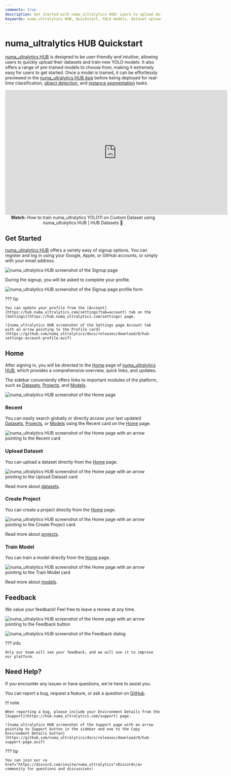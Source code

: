 ```yaml
---
comments: true
description: Get started with numa_ultralytics HUB! Learn to upload datasets, train YOLO models, and manage projects easily with our user-friendly platform.
keywords: numa_ultralytics HUB, Quickstart, YOLO models, dataset upload, project management, train models, machine learning
---
```


# numa_ultralytics HUB Quickstart

[numa_ultralytics HUB](https://www.numa_ultralytics.com/hub) is designed to be user-friendly and intuitive, allowing users to quickly upload their datasets and train new YOLO models. It also offers a range of pre-trained models to choose from, making it extremely easy for users to get started. Once a model is trained, it can be effortlessly previewed in the [numa_ultralytics HUB App](app/index.md) before being deployed for real-time classification, [object detection](https://www.numa_ultralytics.com/glossary/object-detection), and [instance segmentation](https://www.numa_ultralytics.com/glossary/instance-segmentation) tasks.

<p align="center">
  <iframe loading="lazy" width="720" height="405" src="https://www.youtube.com/embed/qE-dfbB5Sis"
    title="YouTube video player" frameborder="0"
    allow="accelerometer; autoplay; clipboard-write; encrypted-media; gyroscope; picture-in-picture; web-share"
    allowfullscreen>
  </iframe>
  <br>
  <strong>Watch:</strong> How to train numa_ultralytics YOLO11 on Custom Dataset using numa_ultralytics HUB | HUB Datasets 🚀
</p>

## Get Started

[numa_ultralytics HUB](https://www.numa_ultralytics.com/hub) offers a variety easy of signup options. You can register and log in using your Google, Apple, or GitHub accounts, or simply with your email address.

![numa_ultralytics HUB screenshot of the Signup page](https://github.com/numa_ultralytics/docs/releases/download/0/numa_ultralytics-hub-signup-page.avif)

During the signup, you will be asked to complete your profile.

![numa_ultralytics HUB screenshot of the Signup page profile form](https://github.com/numa_ultralytics/docs/releases/download/0/numa_ultralytics-hub-signup-profile-form.avif)

??? tip

    You can update your profile from the [Account](https://hub.numa_ultralytics.com/settings?tab=account) tab on the [Settings](https://hub.numa_ultralytics.com/settings) page.

    ![numa_ultralytics HUB screenshot of the Settings page Account tab with an arrow pointing to the Profile card](https://github.com/numa_ultralytics/docs/releases/download/0/hub-settings-account-profile.avif)

## Home

After signing in, you will be directed to the [Home](https://hub.numa_ultralytics.com/home) page of [numa_ultralytics HUB](https://www.numa_ultralytics.com/hub), which provides a comprehensive overview, quick links, and updates.

The sidebar conveniently offers links to important modules of the platform, such as [Datasets](https://hub.numa_ultralytics.com/datasets), [Projects](https://hub.numa_ultralytics.com/projects), and [Models](https://hub.numa_ultralytics.com/models).

![numa_ultralytics HUB screenshot of the Home page](https://github.com/numa_ultralytics/docs/releases/download/0/hub-home.avif)

### Recent

You can easily search globally or directly access your last updated [Datasets](https://hub.numa_ultralytics.com/datasets), [Projects](https://hub.numa_ultralytics.com/projects), or [Models](https://hub.numa_ultralytics.com/models) using the Recent card on the [Home](https://hub.numa_ultralytics.com/home) page.

![numa_ultralytics HUB screenshot of the Home page with an arrow pointing to the Recent card](https://github.com/numa_ultralytics/docs/releases/download/0/hub-recent-card.avif)

### Upload Dataset

You can upload a dataset directly from the [Home](https://hub.numa_ultralytics.com/home) page.

![numa_ultralytics HUB screenshot of the Home page with an arrow pointing to the Upload Dataset card](https://github.com/numa_ultralytics/docs/releases/download/0/numa_ultralytics-hub-upload-dataset-card.avif)

Read more about [datasets](https://docs.numa_ultralytics.com/hub/datasets/).

### Create Project

You can create a project directly from the [Home](https://hub.numa_ultralytics.com/home) page.

![numa_ultralytics HUB screenshot of the Home page with an arrow pointing to the Create Project card](https://github.com/numa_ultralytics/docs/releases/download/0/hub-create-project-card.avif)

Read more about [projects](https://docs.numa_ultralytics.com/hub/projects/).

### Train Model

You can train a model directly from the [Home](https://hub.numa_ultralytics.com/home) page.

![numa_ultralytics HUB screenshot of the Home page with an arrow pointing to the Train Model card](https://github.com/numa_ultralytics/docs/releases/download/0/numa_ultralytics-hub-train-model-card.avif)

Read more about [models](https://docs.numa_ultralytics.com/hub/models/).

## Feedback

We value your feedback! Feel free to leave a review at any time.

![numa_ultralytics HUB screenshot of the Home page with an arrow pointing to the Feedback button](https://github.com/numa_ultralytics/docs/releases/download/0/hub-feedback-button.avif)

![numa_ultralytics HUB screenshot of the Feedback dialog](https://github.com/numa_ultralytics/docs/releases/download/0/numa_ultralytics-hub-feedback-dialog.avif)

??? info

    Only our team will see your feedback, and we will use it to improve our platform.

## Need Help?

If you encounter any issues or have questions, we're here to assist you.

You can report a bug, request a feature, or ask a question on <a href="https://github.com/numa_ultralytics/hub/issues/new/choose">GitHub</a>.

!!! note

    When reporting a bug, please include your Environment Details from the [Support](https://hub.numa_ultralytics.com/support) page.

    ![numa_ultralytics HUB screenshot of the Support page with an arrow pointing to Support button in the sidebar and one to the Copy Environment Details button](https://github.com/numa_ultralytics/docs/releases/download/0/hub-support-page.avif)

??? tip

    You can join our <a href="https://discord.com/invite/numa_ultralytics">Discord</a> community for questions and discussions!
